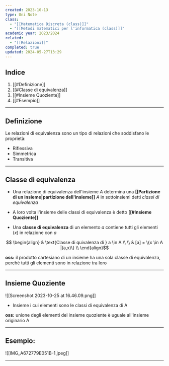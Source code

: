 ```yaml
---
created: 2023-10-13
type: Uni Note
class:
  - "[[Matematica Discreta (class)]]"
  - "[[Metodi matematici per l'informatica (class)]]"
academic year: 2023/2024
related:
  - "[[Relazioni]]"
completed: true
updated: 2024-05-27T13:29
---
```


## Indice
1. [[#Definizione]]
2. [[#Classe di equivalenza]]
3. [[#Insieme Quoziente]]
4. [[#Esempio]]

---
## Definizione
Le relazioni di equivalenza sono un tipo di relazioni che soddisfano le proprietà:
- Riflessiva
- Simmetrica
- Transitiva

---
## Classe di equivalenza
- Una relazione di equivalenza dell'insieme *A* determina una **[[Partizione di un insieme|partizione dell'insieme]]** *A* in sottoinsiemi detti *classi di equivalenza*
- A loro volta l'insieme delle classi di equivalenza è detto **[[#Insieme Quoziente]]**

- Una **classe di equivalenza** di un elemento *a* contiene tutti gli elementi (*x*) in relazione con *a*

$$ \begin{align}
& \text{Classe di quivalenza di } a \in A \\ \\
& [a] = \{x \in A |(a,x)\} \\
\end{align}$$

**oss:** il prodotto cartesiano di un insieme ha una sola classe di equivalenza, perché tutti gli elementi sono in relazione tra loro


---
## Insieme Quoziente

![[Screenshot 2023-10-25 at 16.46.09.png]]

- Insieme i cui elementi sono le classi di equivalenza di A

**oss:** unione degli elementi del insieme quoziente è uguale all'insieme originario A

---
## Esempio:
![[IMG_A672779E051B-1.jpeg]]

---

